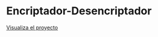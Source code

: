 # Encriptador-Desencriptador

<a href ="https://carlosserna05.github.io/Encriptador-Desencriptador/encriptador/index.html" target="_blank">Visualiza el proyecto</a>

